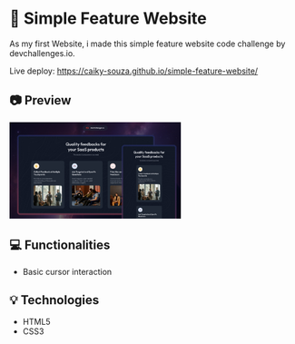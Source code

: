 # 📍 Simple Feature Website
As my first Website, i made this simple feature website code challenge by devchallenges.io.

Live deploy: https://caiky-souza.github.io/simple-feature-website/
## 📷 Preview
<img width="60%" src="https://github.com/Caiky-Souza/simple-feature-website/blob/main/thumbnail.jpg">

## 💻 Functionalities
- Basic cursor interaction

## 💡 Technologies
- HTML5
- CSS3
